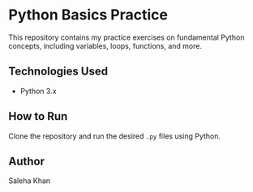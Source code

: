 # Python Basics Practice

This repository contains my practice exercises on fundamental Python concepts, including variables, loops, functions, and more.

## Technologies Used
- Python 3.x

## How to Run
Clone the repository and run the desired `.py` files using Python.

## Author
Saleha Khan
